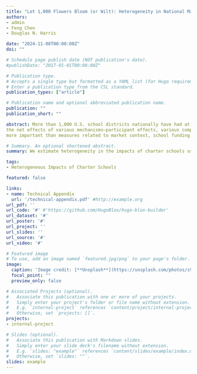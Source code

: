 ```yaml
---
title: "Let 1,000 Flowers Bloom (or Wilt): Heterogeneity in National Market-Level Charter School Effects"
authors:
- admin
- Feng Chen
- Douglas N. Harris

date: "2024-11-08T00:00:00Z"
doi: ""

# Schedule page publish date (NOT publication's date).
#publishDate: "2017-01-01T00:00:00Z"

# Publication type.
# Accepts a single type but formatted as a YAML list (for Hugo requirements).
# Enter a publication type from the CSL standard.
publication_types: ["article"]

# Publication name and optional abbreviated publication name.
publication: ""
publication_short: ""

abstract: More than 1,000 U.S. school districts nationally have had at least one charter school within its boundaries. In prior work, using a generalized difference-in-differences (GDD) method, we found that increasing charter market share in these locations leads to small positive market-level effects on high school graduation and elementary/middle test scores. These reflect 
the net effects of various mechanisms—participant effects, various competitive effects, and matching effects. The present study focuses on effect heterogeneity of these market-level effects, using both GDD and machine learning (causal forests). We find considerable variation in these market-level effects across states and districts. Student demographic measures are, collectively, 
more important than measures related to market context, school funding, or other charter-related policies. Specifically, charter effects are generally larger in districts with more racial minorities and low-income students (especially when test scores are the outcome). School funding plays a complex role because market-level effects are generated by the responses of both charter schools and traditional public schools, whose finances are interconnected. Aside from the above, the results are inconsistent when we switch from test scores to high school graduation rates as the dependent variable. This may suggest that the forces making charter schools effective in raising test scores on average also make them ineffective in raising high school graduation. 

# Summary. An optional shortened abstract.
summary: We estimate heterogeneity in the impacts of charter schools using a near-universe of US school districts.

tags:
- Heterogeneous Impacts of Charter Schools

featured: false

links:
- name: Technical Appendix
  url: '/technical-appendix.pdf' #http://example.org
url_pdf: '' 
url_code: '#' #'https://github.com/HugoBlox/hugo-blox-builder'
url_dataset: '#'
url_poster: '#'
url_project: ''
url_slides: ''
url_source: '#'
url_video: '#'

# Featured image
# To use, add an image named `featured.jpg/png` to your page's folder. 
image:
  caption: 'Image credit: [**Unsplash**](https://unsplash.com/photos/s9CC2SKySJM)'
  focal_point: ""
  preview_only: false

# Associated Projects (optional).
#   Associate this publication with one or more of your projects.
#   Simply enter your project's folder or file name without extension.
#   E.g. `internal-project` references `content/project/internal-project/index.md`.
#   Otherwise, set `projects: []`.
projects:
- internal-project

# Slides (optional).
#   Associate this publication with Markdown slides.
#   Simply enter your slide deck's filename without extension.
#   E.g. `slides: "example"` references `content/slides/example/index.md`.
#   Otherwise, set `slides: ""`.
slides: example
---
```


<!--
#note that the above symbols treat this block as a comment. This is otherwise useful code

This work is driven by the results in my [previous paper](/publication/conference-paper/) on LLMs.

{{% callout note %}}
Create your slides in Markdown - click the *Slides* button to check out the example.
{{% /callout %}}

Add the publication's **full text** or **supplementary notes** here. You can use rich formatting such as including [code, math, and images](https://docs.hugoblox.com/content/writing-markdown-latex/).
-->
